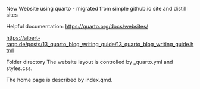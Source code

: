 New Website using quarto - migrated from simple github.io site and distill sites

Helpful documentation:
https://quarto.org/docs/websites/

https://albert-rapp.de/posts/13_quarto_blog_writing_guide/13_quarto_blog_writing_guide.html

Folder directory
The website layout is controlled by _quarto.yml and styles.css. 

The home page is described by index.qmd. 

